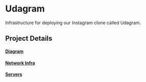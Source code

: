 # Udagram

Infrastructure for deploying our Instagram clone called Udagram.

## Project Details

#### [Diagram](https://github.com/jherey/UdacityProject2---Udagram/blob/main/udagram/UdagramWebApp.png)

#### [Network Infra](https://github.com/jherey/UdacityProject2---Udagram/blob/main/udagram/network.yml)

#### [Servers](https://github.com/jherey/UdacityProject2---Udagram/blob/main/udagram/servers.yml)
